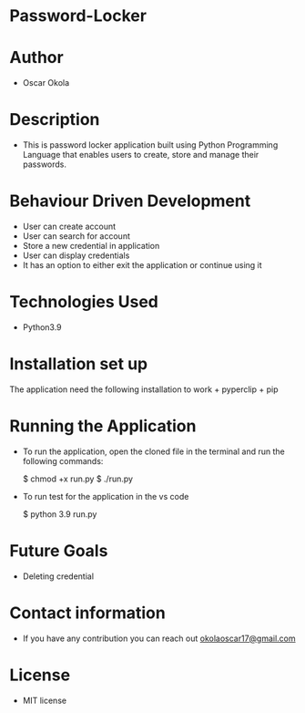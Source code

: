 # Password-Locker

# Author
+ Oscar Okola

# Description
+ This is password locker application built using Python Programming Language that enables users to create, store and manage their passwords. 

# Behaviour Driven Development

   +  User can create account
   +  User can search for account
   +  Store a new credential in application
   +  User can display credentials
   +  It has an option to either exit the application or continue using it


# Technologies Used
  + Python3.9

# Installation set up
The application need the following installation to work
    + pyperclip
    + pip


# Running the Application

   + To run the application, open the cloned file in the terminal and run the following commands:

     $ chmod +x run.py
     $ ./run.py

   + To run test for the application in the vs code

     $ python 3.9 run.py
# Future Goals
+ Deleting credential

# Contact information
+ If you have any contribution you can reach out okolaoscar17@gmail.com

# License
+ MIT license

